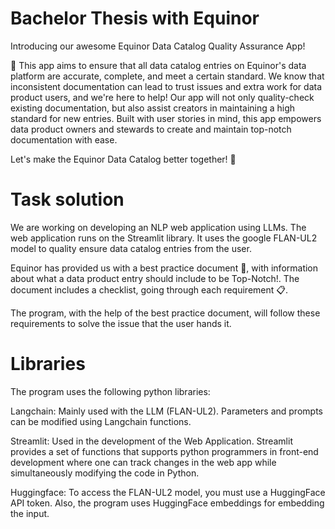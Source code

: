 # Bachelor Thesis with Equinor

Introducing our awesome Equinor Data Catalog Quality Assurance App! 

🎉 This app aims to ensure that all data catalog entries on Equinor's data platform are accurate, complete, and meet a certain standard. We know that inconsistent documentation can lead to trust issues and extra work for data product users, and we're here to help! Our app will not only quality-check existing documentation, but also assist creators in maintaining a high standard for new entries. Built with user stories in mind, this app empowers data product owners and stewards to create and maintain top-notch documentation with ease. 

Let's make the Equinor Data Catalog better together! 🚀


# Task solution

We are working on developing an NLP web application using LLMs. The web application runs on the Streamlit library. It uses the google FLAN-UL2 model to quality ensure data catalog entries from the user. 

Equinor has provided us with a best practice document 📖, with information about what a data product entry should include to be Top-Notch!. The document includes a checklist, going through each requirement 📋.

The program, with the help of the best practice document, will follow these requirements to solve the issue that the user hands it. 

# Libraries

The program uses the following python libraries:

Langchain: Mainly used with the LLM (FLAN-UL2). Parameters and prompts can be modified using Langchain functions. 

Streamlit: Used in the development of the Web Application. Streamlit provides a set of functions that supports python programmers in front-end development where one can track changes in the web app while simultaneously modifying the code in Python.

Huggingface: To access the FLAN-UL2 model, you must use a HuggingFace API token. Also, the program uses HuggingFace embeddings for embedding the input.
